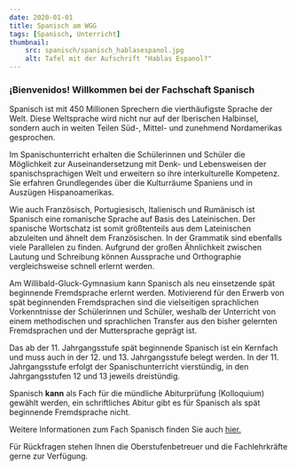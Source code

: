 ```yaml
---
date: 2020-01-01
title: Spanisch am WGG
tags: [Spanisch, Unterricht]
thumbnail: 
    src: spanisch/spanisch_hablasespanol.jpg
    alt: Tafel mit der Aufschrift "Hablas Espanol?"
---
```

<h3>¡Bienvenidos! Willkommen bei der Fachschaft Spanisch</h3>

<p>Spanisch ist mit 450 Millionen Sprechern die vierthäufigste Sprache der Welt. Diese Weltsprache wird
nicht nur auf der Iberischen Halbinsel, sondern auch in weiten Teilen Süd-, Mittel- und zunehmend
Nordamerikas gesprochen.</p>

<p>Im Spanischunterricht erhalten die Schülerinnen und Schüler die Möglichkeit zur Auseinandersetzung
mit Denk- und Lebensweisen der spanischsprachigen Welt und erweitern so ihre interkulturelle
Kompetenz. Sie erfahren Grundlegendes über die Kulturräume Spaniens und in Auszügen
Hispanoamerikas.</p>

<p>Wie auch Französisch, Portugiesisch, Italienisch und Rumänisch ist Spanisch eine romanische Sprache
auf Basis des Lateinischen. Der spanische Wortschatz ist somit größtenteils aus dem Lateinischen
abzuleiten und ähnelt dem Französischen. In der Grammatik sind ebenfalls viele Parallelen zu finden.
Aufgrund der großen Ähnlichkeit zwischen Lautung und Schreibung können Aussprache und
Orthographie vergleichsweise schnell erlernt werden.</p>

<p>Am Willibald-Gluck-Gymnasium kann Spanisch als neu einsetzende spät beginnende Fremdsprache
erlernt werden. Motivierend für den Erwerb von spät beginnenden Fremdsprachen sind die
vielseitigen sprachlichen Vorkenntnisse der Schülerinnen und Schüler, weshalb der Unterricht von
einem methodischen und sprachlichen Transfer aus den bisher gelernten Fremdsprachen und der
Muttersprache geprägt ist.</p>

<p>Das ab der 11. Jahrgangsstufe spät beginnende Spanisch ist ein Kernfach und muss auch in der 12.
und 13. Jahrgangsstufe belegt werden. In der 11. Jahrgangsstufe erfolgt der Spanischunterricht
vierstündig, in den Jahrgangsstufen 12 und 13 jeweils dreistündig.</p>

<p>Spanisch <strong>kann</strong> als Fach für die mündliche Abiturprüfung (Kolloquium) gewählt werden, ein
schriftliches Abitur gibt es für Spanisch als spät beginnende Fremdsprache nicht.</p>

<p>Weitere Informationen zum Fach Spanisch finden Sie auch <a
        href="https://www.lehrplanplus.bayern.de/fachlehrplan/gymnasium/11/spanisch/spaet-fremdsprache">hier.</a>
</p>
<p>Für Rückfragen stehen Ihnen die Oberstufenbetreuer und die Fachlehrkräfte gerne zur Verfügung.</p>